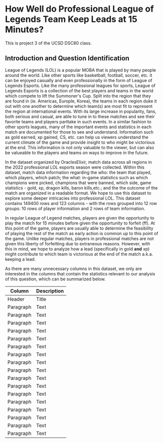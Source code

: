 # How Well do Professional League of Legends Team Keep Leads at 15 Minutes?
This is project 3 of the UCSD DSC80 class.

## Introduction and Question Identification

League of Legends (LOL) is a popular MOBA that is played by many people around the world. Like other sports like basketball, football, soccer, etc. it can be enjoyed casually and even professionally in the form of League of Legends Esports. Like the many professional leagues for sports, League of Legends Esports is a collection of the best players and teams in the world which compete to lift the Summoner's Cup. Split into the region that they are found in (ie. Americas, Europle, Korea), the teams in each region duke it out with one another to determine which team(s) are most fit to represent the region at international events. With its large increase in popularity, fans, both serious and casual, are able to tune in to these matches and see their favorite teams and players parttake in such events. In a similar fashion to other sports leagues, many of the important events and statistics in each match are documented for those to see and understand. Information such as gold earned, xp gained, CS, etc. can help us viewers understand the current climate of the game and provide insight to who might be victorious at the end. This information is not only valuable to the viewer, but can also be valueable to the players and teams on ways to improve in the future.

In the dataset organized by OraclesElixir, match data across all regions in the 2022 professional LOL esports season were collected. Within this dataset, match data information regarding the who: the team that played, which players, which patch; the what: in-game statistics such as which champions were picked, champions that were banned, which side, game statistics - gold, xp, dragon kills, baron kills,etc.; and the the outcome of the match are organized in a readable format. We hope to use this dataset to explore some deeper intricacies into professional LOL. This dataset contains 149400 rows and 123 columns - with the rows grouped into 12 row groups: 10 rows of player information and 2 rows of team information.

In regular League of Legend matches, players are given the opportunity to play the match for 15 minutes before given the opportunity to forfeit (ff). At this point of the game, players are usually able to determine the feasibility of playing the rest of the match as early action is common up to this point of the game. Unlike regular matches, players in professional matches are not given this liberty of forfeitting due to extraneous reasons. However, with this in mind, we hope to analyze how a lead (specifically in gold **and** xp) might contribute to which team is victorious at the end of the match a.k.a. keeping a lead.

As there are many unnecessary columns in this dataset, we only are interested in the columns that contain the statistics relevant to our analysis of this question, which can be summarized below.

| Column | Description |
| ----------- | ----------- |
| Header | Title |
| Paragraph | Text |
| Paragraph | Text |
| Paragraph | Text |
| Paragraph | Text |
| Paragraph | Text |
| Paragraph | Text |
| Paragraph | Text |
| Paragraph | Text |
| Paragraph | Text |
| Paragraph | Text |
| Paragraph | Text |
| Paragraph | Text |
| Paragraph | Text |
| Paragraph | Text |
| Paragraph | Text |
| Paragraph | Text |
| Paragraph | Text |

